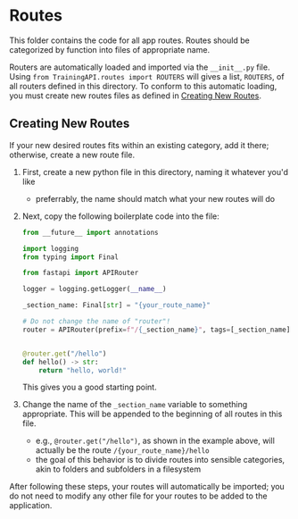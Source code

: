 # Routes

This folder contains the code for all app routes. Routes should be categorized by function into files of appropriate name.

Routers are automatically loaded and imported via the `__init__.py` file. Using `from TrainingAPI.routes import ROUTERS` will gives a list, `ROUTERS`, of all routers defined in this directory. To conform to this automatic loading, you must create new routes files as defined in [Creating New Routes](#creating-new-routes).

## Creating New Routes

If your new desired routes fits within an existing category, add it there; otherwise, create a new route file.

1. First, create a new python file in this directory, naming it whatever you'd like
   - preferrably, the name should match what your new routes will do
2. Next, copy the following boilerplate code into the file:

   ```python
   from __future__ import annotations

   import logging
   from typing import Final

   from fastapi import APIRouter

   logger = logging.getLogger(__name__)

   _section_name: Final[str] = "{your_route_name}"

   # Do not change the name of "router"!
   router = APIRouter(prefix=f"/{_section_name}", tags=[_section_name])


   @router.get("/hello")
   def hello() -> str:
       return "hello, world!"
   ```

   This gives you a good starting point.

3. Change the name of the `_section_name` variable to something appropriate. This will be appended to the beginning of all routes in this file.
   - e.g., `@router.get("/hello")`, as shown in the example above, will actually be the route `/{your_route_name}/hello`
   - the goal of this behavior is to divide routes into sensible categories, akin to folders and subfolders in a filesystem

After following these steps, your routes will automatically be imported; you do not need to modify any other file for your routes to be added to the application.
